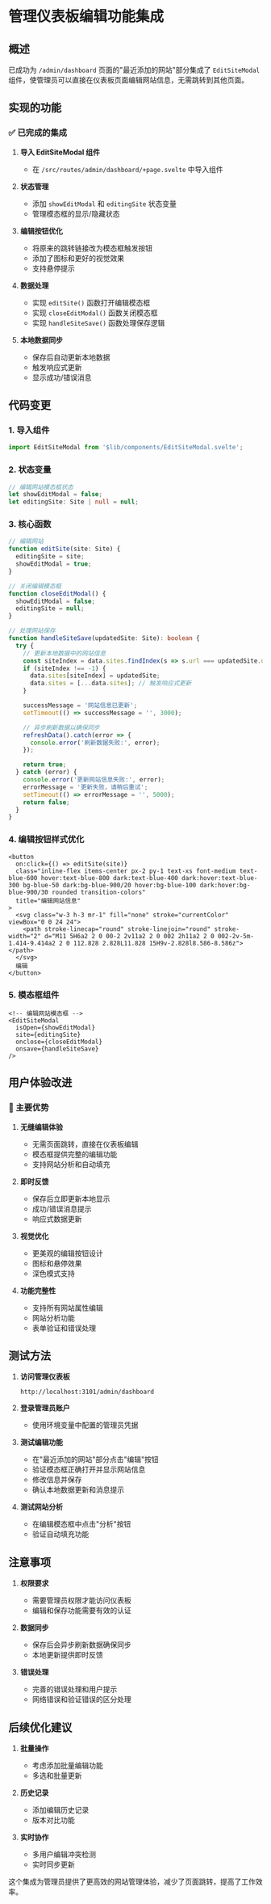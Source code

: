 # 管理仪表板编辑功能集成

## 概述

已成功为 `/admin/dashboard` 页面的"最近添加的网站"部分集成了 `EditSiteModal` 组件，使管理员可以直接在仪表板页面编辑网站信息，无需跳转到其他页面。

## 实现的功能

### ✅ 已完成的集成

1. **导入 EditSiteModal 组件**
   - 在 `/src/routes/admin/dashboard/+page.svelte` 中导入组件

2. **状态管理**
   - 添加 `showEditModal` 和 `editingSite` 状态变量
   - 管理模态框的显示/隐藏状态

3. **编辑按钮优化**
   - 将原来的跳转链接改为模态框触发按钮
   - 添加了图标和更好的视觉效果
   - 支持悬停提示

4. **数据处理**
   - 实现 `editSite()` 函数打开编辑模态框
   - 实现 `closeEditModal()` 函数关闭模态框
   - 实现 `handleSiteSave()` 函数处理保存逻辑

5. **本地数据同步**
   - 保存后自动更新本地数据
   - 触发响应式更新
   - 显示成功/错误消息

## 代码变更

### 1. 导入组件
```typescript
import EditSiteModal from '$lib/components/EditSiteModal.svelte';
```

### 2. 状态变量
```typescript
// 编辑网站模态框状态
let showEditModal = false;
let editingSite: Site | null = null;
```

### 3. 核心函数
```typescript
// 编辑网站
function editSite(site: Site) {
  editingSite = site;
  showEditModal = true;
}

// 关闭编辑模态框
function closeEditModal() {
  showEditModal = false;
  editingSite = null;
}

// 处理网站保存
function handleSiteSave(updatedSite: Site): boolean {
  try {
    // 更新本地数据中的网站信息
    const siteIndex = data.sites.findIndex(s => s.url === updatedSite.url);
    if (siteIndex !== -1) {
      data.sites[siteIndex] = updatedSite;
      data.sites = [...data.sites]; // 触发响应式更新
    }

    successMessage = '网站信息已更新';
    setTimeout(() => successMessage = '', 3000);

    // 异步刷新数据以确保同步
    refreshData().catch(error => {
      console.error('刷新数据失败:', error);
    });

    return true;
  } catch (error) {
    console.error('更新网站信息失败:', error);
    errorMessage = '更新失败，请稍后重试';
    setTimeout(() => errorMessage = '', 5000);
    return false;
  }
}
```

### 4. 编辑按钮样式优化
```svelte
<button
  on:click={() => editSite(site)}
  class="inline-flex items-center px-2 py-1 text-xs font-medium text-blue-600 hover:text-blue-800 dark:text-blue-400 dark:hover:text-blue-300 bg-blue-50 dark:bg-blue-900/20 hover:bg-blue-100 dark:hover:bg-blue-900/30 rounded transition-colors"
  title="编辑网站信息"
>
  <svg class="w-3 h-3 mr-1" fill="none" stroke="currentColor" viewBox="0 0 24 24">
    <path stroke-linecap="round" stroke-linejoin="round" stroke-width="2" d="M11 5H6a2 2 0 00-2 2v11a2 2 0 002 2h11a2 2 0 002-2v-5m-1.414-9.414a2 2 0 112.828 2.828L11.828 15H9v-2.828l8.586-8.586z"></path>
  </svg>
  编辑
</button>
```

### 5. 模态框组件
```svelte
<!-- 编辑网站模态框 -->
<EditSiteModal
  isOpen={showEditModal}
  site={editingSite}
  onclose={closeEditModal}
  onsave={handleSiteSave}
/>
```

## 用户体验改进

### 🎯 主要优势

1. **无缝编辑体验**
   - 无需页面跳转，直接在仪表板编辑
   - 模态框提供完整的编辑功能
   - 支持网站分析和自动填充

2. **即时反馈**
   - 保存后立即更新本地显示
   - 成功/错误消息提示
   - 响应式数据更新

3. **视觉优化**
   - 更美观的编辑按钮设计
   - 图标和悬停效果
   - 深色模式支持

4. **功能完整性**
   - 支持所有网站属性编辑
   - 网站分析功能
   - 表单验证和错误处理

## 测试方法

1. **访问管理仪表板**
   ```
   http://localhost:3101/admin/dashboard
   ```

2. **登录管理员账户**
   - 使用环境变量中配置的管理员凭据

3. **测试编辑功能**
   - 在"最近添加的网站"部分点击"编辑"按钮
   - 验证模态框正确打开并显示网站信息
   - 修改信息并保存
   - 确认本地数据更新和消息提示

4. **测试网站分析**
   - 在编辑模态框中点击"分析"按钮
   - 验证自动填充功能

## 注意事项

1. **权限要求**
   - 需要管理员权限才能访问仪表板
   - 编辑和保存功能需要有效的认证

2. **数据同步**
   - 保存后会异步刷新数据确保同步
   - 本地更新提供即时反馈

3. **错误处理**
   - 完善的错误处理和用户提示
   - 网络错误和验证错误的区分处理

## 后续优化建议

1. **批量操作**
   - 考虑添加批量编辑功能
   - 多选和批量更新

2. **历史记录**
   - 添加编辑历史记录
   - 版本对比功能

3. **实时协作**
   - 多用户编辑冲突检测
   - 实时同步更新

这个集成为管理员提供了更高效的网站管理体验，减少了页面跳转，提高了工作效率。
